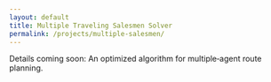 ```yaml
---
layout: default
title: Multiple Traveling Salesmen Solver
permalink: /projects/multiple-salesmen/
---
```


<p>Details coming soon: An optimized algorithm for multiple‑agent route planning.</p>
